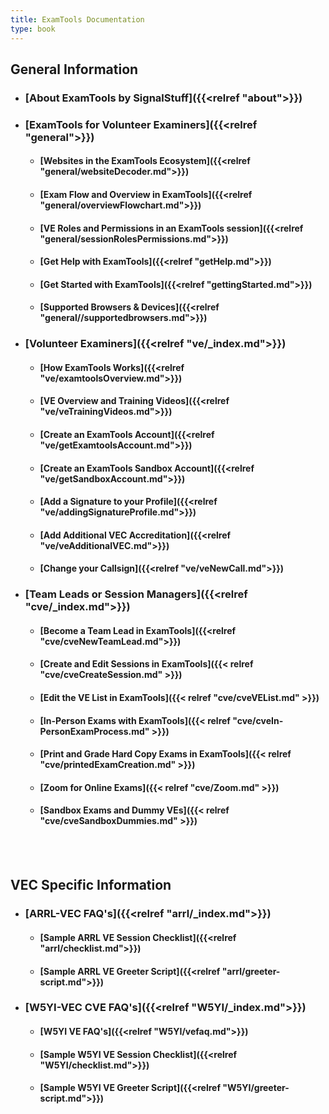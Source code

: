 ```yaml
---
title: ExamTools Documentation
type: book
---
```

## **General Information**

* ### [About ExamTools by SignalStuff]({{<relref "about">}})
* ### [ExamTools for Volunteer Examiners]({{<relref "general">}})
  * #### [Websites in the ExamTools Ecosystem]({{<relref "general/websiteDecoder.md">}})
  * #### [Exam Flow and Overview in ExamTools]({{<relref "general/overviewFlowchart.md">}})
  * #### [VE Roles and Permissions in an ExamTools session]({{<relref "general/sessionRolesPermissions.md">}})
  * #### [Get Help with ExamTools]({{<relref "getHelp.md">}})
  * #### [Get Started with ExamTools]({{<relref "gettingStarted.md">}})
  * #### [Supported Browsers & Devices]({{<relref "general//supportedbrowsers.md">}})
* ### [Volunteer Examiners]({{<relref "ve/_index.md">}})
  * #### [How ExamTools Works]({{<relref "ve/examtoolsOverview.md">}})
  * #### [VE Overview and Training Videos]({{<relref "ve/veTrainingVideos.md">}})
  * #### [Create an ExamTools Account]({{<relref "ve/getExamtoolsAccount.md">}})
  * #### [Create an ExamTools Sandbox Account]({{<relref "ve/getSandboxAccount.md">}})
  * #### [Add a Signature to your Profile]({{<relref "ve/addingSignatureProfile.md">}})
  * #### [Add Additional VEC Accreditation]({{<relref "ve/veAdditionalVEC.md">}})
  * #### [Change your Callsign]({{<relref "ve/veNewCall.md">}})
* ### [Team Leads or Session Managers]({{<relref "cve/_index.md">}})  
  * #### [Become a Team Lead in ExamTools]({{<relref "cve/cveNewTeamLead.md">}})
  * #### [Create and Edit Sessions in ExamTools]({{< relref "cve/cveCreateSession.md" >}})
  * #### [Edit the VE List in ExamTools]({{< relref "cve/cveVEList.md" >}})
  * #### [In-Person Exams with ExamTools]({{< relref "cve/cveIn-PersonExamProcess.md" >}})
  * #### [Print and Grade Hard Copy Exams in ExamTools]({{< relref "cve/printedExamCreation.md" >}})
  * #### [Zoom for Online Exams]({{< relref "cve/Zoom.md" >}})
  * #### [Sandbox Exams and Dummy VEs]({{< relref "cve/cveSandboxDummies.md" >}})

<br><br>
## **VEC Specific Information**
* ### [ARRL-VEC FAQ's]({{<relref "arrl/_index.md">}})
  * #### [Sample ARRL VE Session Checklist]({{<relref "arrl/checklist.md">}})
  * #### [Sample ARRL VE Greeter Script]({{<relref "arrl/greeter-script.md">}})
* ### [W5YI-VEC CVE FAQ's]({{<relref "W5YI/_index.md">}})
	* #### [W5YI VE FAQ's]({{<relref "W5YI/vefaq.md">}})
  * #### [Sample W5YI VE Session Checklist]({{<relref "W5YI/checklist.md">}})
  * #### [Sample W5YI VE Greeter Script]({{<relref "W5YI/greeter-script.md">}})

<br /><br />
